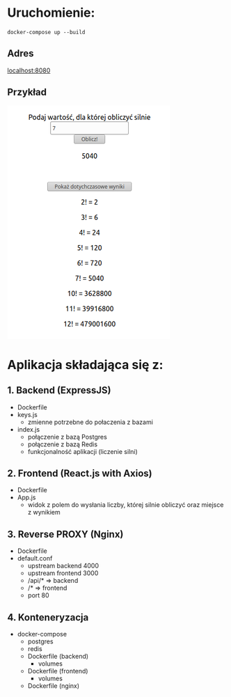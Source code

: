 # Uruchomienie:
```
docker-compose up --build
```
## Adres
[localhost:8080](localhost:8080)

## Przykład
![Preview](my-full-app/.preview/preview.png)


# Aplikacja składająca się z:
## 1. Backend (ExpressJS)
* Dockerfile
* keys.js
    * zmienne potrzebne do połaczenia z bazami
* index.js
    * połączenie z bazą Postgres
    * połączenie z bazą Redis
    * funkcjonalność aplikacji (liczenie silni)
## 2. Frontend (React.js with Axios)
* Dockerfile
* App.js
    * widok z polem do wysłania liczby, której silnie obliczyć oraz miejsce z wynikiem
## 3. Reverse PROXY (Nginx)
* Dockerfile
* default.conf
    * upstream backend 4000
    * upstream frontend 3000
    * /api/*  =>  backend
    * /*     =>  frontend
    * port 80
## 4. Konteneryzacja
* docker-compose
    * postgres
    * redis
    * Dockerfile (backend)
        * volumes
    * Dockerfile (frontend)
        * volumes
    * Dockerfile (nginx)

